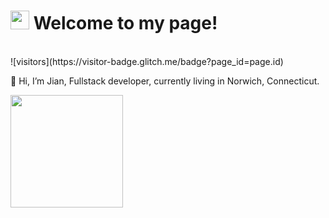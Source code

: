 <h1><img src="https://emojis.slackmojis.com/emojis/images/1531849430/4246/blob-sunglasses.gif?1531849430" width="30"/> Welcome to my page!</h1>
 </br>![visitors](https://visitor-badge.glitch.me/badge?page_id=page.id)

<p>👋 Hi, I’m Jian, Fullstack developer, currently living in Norwich, Connecticut</b>. </p>


<img height="180em" src="https://github-readme-stats.vercel.app/api?username=OursCat&show_icons=true&hide_border=true&&count_private=true&include_all_commits=true" />
